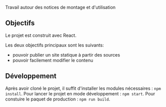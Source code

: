 Travail autour des notices de montage et d'utilisation

## Objectifs

Le projet est construit avec React.

Les deux objectifs principaux sont les suivants:

- pouvoir publier un site statique à partir des sources
- pouvoir facilement modifier le contenu

## Développement

Après avoir cloné le projet, il suffit d'installer les modules nécessaires : `npm install`.
Pour lancer le projet en mode développement : `npm start`.
Pour constuire le paquet de production : `npm run build`.
